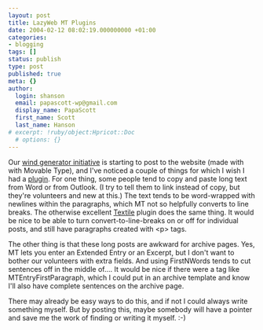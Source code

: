 ```yaml
---
layout: post
title: LazyWeb MT Plugins
date: 2004-02-12 08:02:19.000000000 +01:00
categories:
- blogging
tags: []
status: publish
type: post
published: true
meta: {}
author:
  login: shanson
  email: papascott-wp@gmail.com
  display_name: PapaScott
  first_name: Scott
  last_name: Hanson
# excerpt: !ruby/object:Hpricot::Doc
  # options: {}
---
```

<p>Our <a title="Lüllauer Gegen-Wind" href="http://www.luellauergegenwind.de/">wind generator initiative</a> is starting to post to the website (made with with Movable Type), and I've noticed a couple of things for which I wish I had a <a title="MT Plugin Directory" href="http://mt-plugins.org/">plugin</a>. For one thing, some people tend to copy and paste long text  from Word or from Outlook. (I try to tell them to link instead of copy, but they're volunteers and new at this.) The text tends to be word-wrapped with newlines within the paragraphs, which MT not so helpfully converts to line breaks. The otherwise excellent <a title="Brad Choate: Textile" href="http://www.bradchoate.com/mt-plugins/textile">Textile</a> plugin does the same thing. It would be nice to be able to turn convert-to-line-breaks on or off for individual posts, and still have paragraphs created with &lt;p&gt; tags. </p>
<p>The other thing is that these long posts are awkward for archive pages. Yes, MT lets you enter an Extended Entry or an Excerpt, but I don't want to bother our volunteers with extra fields. And using FirstNWords tends to cut  sentences off in the middle of.... It would be nice if there were a tag like MTEntryFirstParagraph, which I could put in an archive template and know I'll also have complete sentences on the archive page.</p>
<p>There may already be easy ways to do this, and if not I could always write something myself. But by posting this, maybe somebody will have a pointer and save me the work of finding or writing it myself. :-)</p>
